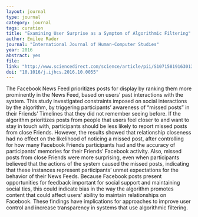 ```yaml
---
layout: journal
type: journal
category: journal
tags: curation
title: "Examining User Surprise as a Symptom of Algorithmic Filtering"
author: Emilee Rader
journal: "International Journal of Human-Computer Studies"
year: 2016
abstract: yes
file: 
link: "http://www.sciencedirect.com/science/article/pii/S1071581916301380"
doi: "10.1016/j.ijhcs.2016.10.0055"
---
```


The Facebook News Feed prioritizes posts for display by ranking them more prominently in the News Feed, based on users’ past interactions with the system. This study investigated constraints imposed on social interactions by the algorithm, by triggering participants’ awareness of “missed posts” in their Friends’ Timelines that they did not remember seeing before. If the algorithm prioritizes posts from people that users feel closer to and want to stay in touch with, participants should be less likely to report missed posts from close Friends. However, the results showed that relationship closeness had no effect on the likelihood of noticing a missed post, after controlling for how many Facebook Friends participants had and the accuracy of participants’ memories for their Friends’ Facebook activity. Also, missed posts from close Friends were more surprising, even when participants believed that the actions of the system caused the missed posts, indicating that these instances represent participants’ unmet expectations for the behavior of their News Feeds. Because Facebook posts present opportunities for feedback important for social support and maintaining social ties, this could indicate bias in the way the algorithm promotes content that could affect users’ ability to maintain relationships on Facebook. These findings have implications for approaches to improve user control and increase transparency in systems that use algorithmic filtering.